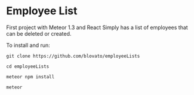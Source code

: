 # Employee List

First project with Meteor 1.3 and React
Simply has a list of employees that can be deleted or created.

To install and run:

`git clone https://github.com/blovato/employeeLists`

`cd employeeLists`

`meteor npm install`

`meteor`
